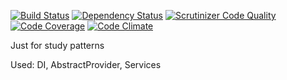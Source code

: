 [![Build Status](https://travis-ci.org/VoronoyAlexandr/Custom-CMS.svg?branch=master)](https://travis-ci.org/VoronoyAlexandr/Custom-CMS)
[![Dependency Status](https://www.versioneye.com/user/projects/599a7ebb6725bd13553b71c7/badge.svg?style=flat-square)](https://www.versioneye.com/user/projects/599a7ebb6725bd13553b71c7)
[![Scrutinizer Code Quality](https://scrutinizer-ci.com/g/VoronoyAlexandr/Custom-CMS/badges/quality-score.png?b=master)](https://scrutinizer-ci.com/g/VoronoyAlexandr/Custom-CMS/?branch=master)
[![Code Coverage](https://scrutinizer-ci.com/g/VoronoyAlexandr/Custom-CMS/badges/coverage.png?b=master)](https://scrutinizer-ci.com/g/VoronoyAlexandr/Custom-CMS/?branch=master)
[![Code Climate](https://codeclimate.com/github/VoronoyAlexandr/Custom-CMS/badges/gpa.svg)](https://codeclimate.com/github/VoronoyAlexandr/Custom-CMS)

Just for study patterns

Used: DI, AbstractProvider, Services